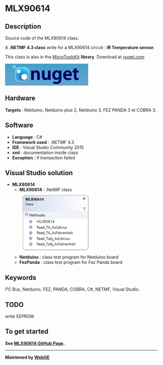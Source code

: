 # MLX90614

<strong>Description</strong>
-------------------------------------
Source code of the MLX90614 class.

A <strong>.NETMF 4.3 class</strong> write for a MLX90614 circuit : <strong>IR Temperature sensor</strong>. 

This class is also in the <a href="https://www.nuget.org/packages/WEBGE.Microtoolskit/" target="_blank">MicroToolsKit</a> <strong>library</strong>. Download at <a href="https://www.nuget.org" target="_blank">nuget.com</a>

 <img src="img/nuget.JPG" align="center" />

<strong>Hardware</strong>
---------------------
<strong> Targets </strong>: Netduino, Netduino plus 2, Netduino 3, FEZ PANDA 3 et COBRA 3.

<strong>Software</strong>
---------------------
<ul>
<li><strong>Language</strong> : C#</li>
<li><strong>Framework used</strong> : .NETMF 4.3</li>
<li><strong>IDE</strong> : Visual Studio Community 2015</li>
<li><strong>xml</strong> : documentation inside class </li> 
<li><strong>Exception</strong> : if transaction failed</li>
</ul>

<strong> Visual Studio solution</strong>
-------------------------------------
<ul>
<li><strong>MLX90614</strong>
<ul>
<li><strong>MLX90614</strong> : .NetMF class</li>
<img src="img/DClassMLX90614.png" />
<li><strong>Netduino</strong> : class test program for Netduino board</li>
<li><strong>FezPanda</strong> : class test program for Fez Panda board</li>
</ul>
</li>
</ul>

<strong>Keywords</strong>
----------------------------
I²C Bus, Netduino, FEZ, PANDA, COBRA, C#, NETMF, Visual Studio.

<strong>TODO</strong>
-------------------
write EEPROM

<strong>To get started<strong>
--------------------
See <a href="http://webge.github.io/mlx90614/" target="_blank">MLX90614 GitHub Page</a>.
<hr>

<strong>Maintened by<strong> <a href="mailto:philippemariano@gmail.com">WebGE</a>
